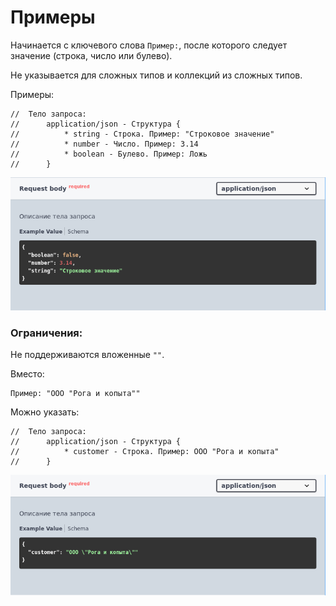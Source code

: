# Примеры

Начинается с ключевого слова `Пример:`, после которого следует значение (строка, число или булево).

Не указывается для сложных типов и коллекций из сложных типов.

Примеры:
```
//	Тело запроса:
//		application/json - Структура {
//			* string - Строка. Пример: "Строковое значение"
//			* number - Число. Пример: 3.14
//			* boolean - Булево. Пример: Ложь
//		}
```
![example](../images/example.png)


### Ограничения:
Не поддерживаются вложенные `""`. 

Вместо:

```
Пример: "ООО "Рога и копыта""
```

Можно указать:

```
//	Тело запроса:
//		application/json - Структура {
//			* customer - Строка. Пример: ООО "Рога и копыта"
//		}
```

![example2](../images/example2.png)